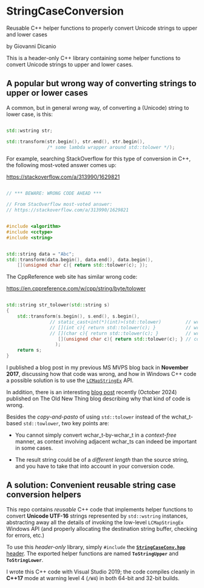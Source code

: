 # StringCaseConversion
Reusable C++ helper functions to properly convert Unicode strings to upper and lower cases 

by Giovanni Dicanio

This is a header-only C++ library containing some helper functions to convert Unicode strings
to upper and lower cases.


## A popular but wrong way of converting strings to upper or lower cases

A common, but in general *wrong* way, of converting a (Unicode) string to lower case, is this:

```c++

std::wstring str;

std::transform(str.begin(), str.end(), str.begin(),
               /* some lambda wrapper around std::tolower */);

```

For example, searching StackOverflow for this type of conversion in C++, the following most-voted
answer comes up:

https://stackoverflow.com/a/313990/1629821


```c++

// *** BEWARE: WRONG CODE AHEAD ***

// From StacOverflow most-voted answer:
// https://stackoverflow.com/a/313990/1629821


#include <algorithm>
#include <cctype>
#include <string>


std::string data = "Abc";
std::transform(data.begin(), data.end(), data.begin(),
    [](unsigned char c){ return std::tolower(c); });

```

The CppReference web site has similar wrong code:

https://en.cppreference.com/w/cpp/string/byte/tolower

```c++

std::string str_tolower(std::string s)
{
    std::transform(s.begin(), s.end(), s.begin(),
                // static_cast<int(*)(int)>(std::tolower)         // wrong
                // [](int c){ return std::tolower(c); }           // wrong
                // [](char c){ return std::tolower(c); }          // wrong
                   [](unsigned char c){ return std::tolower(c); } // correct
                  );
    return s;
}

```

I published a blog post in my previous MS MVPS blog back in **November 2017**, 
discussing how that code was wrong, and how in Windows C++ code a possible solution 
is to use the [`LCMapStringEx`](https://learn.microsoft.com/en-us/windows/win32/api/winnls/nf-winnls-lcmapstringex) API.

In addition, there is an interesting [blog post](https://devblogs.microsoft.com/oldnewthing/20241007-00/?p=110345)
recently (October 2024) published on The Old New Thing blog describing why that kind of code is wrong.

Besides the *copy-and-pasto* of using `std::tolower` instead of the wchat_t-based `std::towlower`,
two key points are:

- You cannot simply convert wchar_t-by-wchar_t in a *context-free* manner, 
as context involving adjacent wchar_ts can indeed be important in some cases.

- The result string could be of a *different length* than the source string, 
and you have to take that into account in your conversion code.


## A solution: Convenient reusable string case conversion helpers

This repo contains *reusable* C++ code that implements helper functions to convert **Unicode UTF-16**
strings represented by `std::wstring` instances, abstracting away all the details of invoking 
the low-level `LCMapStringEx` Windows API (and properly allocating the destination string buffer, 
checking for errors, etc.)

To use this *header-only* library, simply `#include` the [**`StringCaseConv.hpp`** header](StringCaseConversion/WinReg.hpp).
The exported helper functions are named **`ToStringUpper`** and **`ToStringLower`**.

I wrote this C++ code with Visual Studio 2019; the code compiles cleanly in **C++17** mode 
at warning level 4 (`/W4`) in both 64-bit and 32-bit builds.

